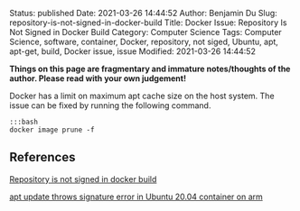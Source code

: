 Status: published
Date: 2021-03-26 14:44:52
Author: Benjamin Du
Slug: repository-is-not-signed-in-docker-build
Title: Docker Issue: Repository Is Not Signed in Docker Build
Category: Computer Science
Tags: Computer Science, software, container, Docker, repository, not siged, Ubuntu, apt, apt-get, build, Docker issue, issue
Modified: 2021-03-26 14:44:52

**Things on this page are fragmentary and immature notes/thoughts of the author. Please read with your own judgement!**

Docker has a limit on maximum apt cache size on the host system.
The issue can be fixed by running the following command.

    :::bash
    docker image prune -f

## References

[Repository is not signed in docker build](https://stackoverflow.com/questions/59139453/repository-is-not-signed-in-docker-build)

[apt update throws signature error in Ubuntu 20.04 container on arm](https://askubuntu.com/questions/1263284/apt-update-throws-signature-error-in-ubuntu-20-04-container-on-arm)